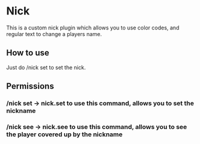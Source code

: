 # Nick
This is a custom nick plugin which allows you to use color codes, and regular text to change a players name.

## How to use
Just do /nick set <nick> to set the nick. 

## Permissions
### /nick set <nick> -> nick.set to use this command, allows you to set the nickname
### /nick see <nick> -> nick.see to use this command, allows you to see the player covered up by the nickname  
